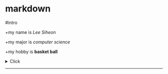 # markdown


#intro  

+my name is *Lee Siheon*

+my major is _computer science_

+my hobby is **basket ball**



<details><summary>Click</summary>
I will do my best during the semester
</details>   


***
